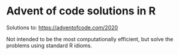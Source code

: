 # Advent of code solutions in R

Solutions to: https://adventofcode.com/2020

Not intended to be the most computationally efficient, but solve the problems using standard R idioms. 